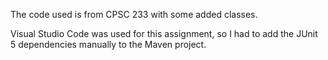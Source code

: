 The code used is from CPSC 233 with some added classes.

Visual Studio Code was used for this assignment, so I had to add the JUnit 5 dependencies manually to the Maven project.